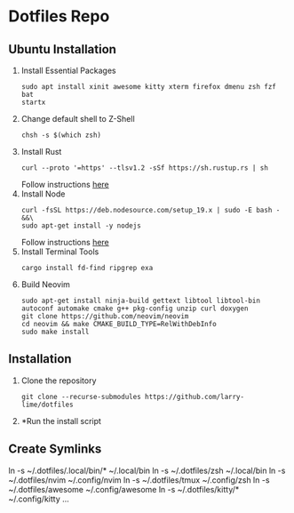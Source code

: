 # Dotfiles Repo

## Ubuntu Installation
1. Install Essential Packages
    ```shell
    sudo apt install xinit awesome kitty xterm firefox dmenu zsh fzf bat
    startx
    ```
2. Change default shell to Z-Shell
    ```shell
    chsh -s $(which zsh)
    ```
3. Install Rust
    ```shell
    curl --proto '=https' --tlsv1.2 -sSf https://sh.rustup.rs | sh
    ```
    Follow instructions [here](https://www.rust-lang.org/tools/install) 
4. Install Node
    ```shell
    curl -fsSL https://deb.nodesource.com/setup_19.x | sudo -E bash - &&\
    sudo apt-get install -y nodejs
    ```
    Follow instructions [here](https://github.com/nodesource/distributions/blob/master/README.md#debinstall) 
5. Install Terminal Tools
    ```shell
    cargo install fd-find ripgrep exa
    ```
6. Build Neovim
    ```shell
    sudo apt-get install ninja-build gettext libtool libtool-bin autoconf automake cmake g++ pkg-config unzip curl doxygen
    git clone https://github.com/neovim/neovim
    cd neovim && make CMAKE_BUILD_TYPE=RelWithDebInfo
    sudo make install
    ```

## Installation
1. Clone the repository
    ```shell
    git clone --recurse-submodules https://github.com/larry-lime/dotfiles
    ```
2. *Run the install script

## Create Symlinks
ln -s ~/.dotfiles/.local/bin/* ~/.local/bin
ln -s ~/.dotfiles/zsh ~/.local/bin
ln -s ~/.dotfiles/nvim ~/.config/nvim
ln -s ~/.dotfiles/tmux ~/.config/zsh
ln -s ~/.dotfiles/awesome ~/.config/awesome
ln -s ~/.dotfiles/kitty/* ~/.config/kitty
...
